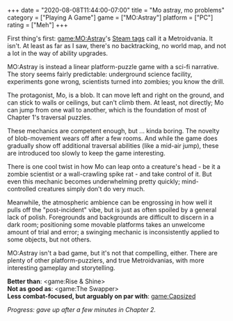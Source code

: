 +++
date = "2020-08-08T11:44:00-07:00"
title = "Mo astray, mo problems"
category = ["Playing A Game"]
game = ["MO:Astray"]
platform = ["PC"]
rating = ["Meh"]
+++

First thing's first: <game:MO:Astray>'s <a href="https://store.steampowered.com/app/1104660/MOAstray/">Steam tags</a> call it a Metroidvania.  It isn't.  At least as far as I saw, there's no backtracking, no world map, and not a lot in the way of ability upgrades.

MO:Astray is instead a linear platform-puzzle game with a sci-fi narrative.  The story seems fairly predictable: underground science facility, experiments gone wrong, scientists turned into zombies; you know the drill.

The protagonist, Mo, is a blob.  It can move left and right on the ground, and can stick to walls or ceilings, but can't climb them.  At least, not directly; Mo can jump from one wall to another, which is the foundation of most of Chapter 1's traversal puzzles.

These mechanics are competent enough, but ... kinda boring.  The novelty of blob-movement wears off after a few rooms.  And while the game does gradually show off additional traversal abilities (like a mid-air jump), these are introduced too slowly to keep the game interesting.

There is one cool twist in how Mo can leap onto a creature's head - be it a zombie scientist or a wall-crawling spike rat - and take control of it.  But even this mechanic becomes underwhelming pretty quickly; mind-controlled creatures simply don't do very much.

Meanwhile, the atmospheric ambience can be engrossing in how well it pulls off the "post-incident" vibe, but is just as often spoiled by a general lack of polish.  Foregrounds and backgrounds are difficult to discern in a dark room; positioning some movable platforms takes an unwelcome amount of trial and error; a swinging mechanic is inconsistently applied to some objects, but not others.

MO:Astray isn't a bad game, but it's not that compelling, either.  There are plenty of other platform-puzzlers, and true Metroidvanias, with more interesting gameplay and storytelling.

<b>Better than</b>: <game:Rise & Shine>  
<b>Not as good as</b>: <game:The Swapper>  
<b>Less combat-focused, but arguably on par with</b>: <game:Capsized>

<i>Progress: gave up after a few minutes in Chapter 2.</i>
